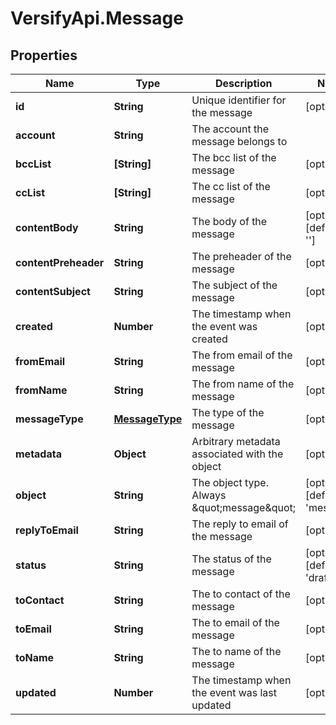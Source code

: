 # VersifyApi.Message

## Properties

Name | Type | Description | Notes
------------ | ------------- | ------------- | -------------
**id** | **String** | Unique identifier for the message | [optional] 
**account** | **String** | The account the message belongs to | 
**bccList** | **[String]** | The bcc list of the message | [optional] 
**ccList** | **[String]** | The cc list of the message | [optional] 
**contentBody** | **String** | The body of the message | [optional] [default to &#39;&#39;]
**contentPreheader** | **String** | The preheader of the message | [optional] 
**contentSubject** | **String** | The subject of the message | [optional] 
**created** | **Number** | The timestamp when the event was created | [optional] 
**fromEmail** | **String** | The from email of the message | [optional] 
**fromName** | **String** | The from name of the message | [optional] 
**messageType** | [**MessageType**](MessageType.md) | The type of the message | [optional] 
**metadata** | **Object** | Arbitrary metadata associated with the object | [optional] 
**object** | **String** | The object type. Always \&quot;message\&quot; | [optional] [default to &#39;message&#39;]
**replyToEmail** | **String** | The reply to email of the message | [optional] 
**status** | **String** | The status of the message | [optional] [default to &#39;draft&#39;]
**toContact** | **String** | The to contact of the message | [optional] 
**toEmail** | **String** | The to email of the message | [optional] 
**toName** | **String** | The to name of the message | [optional] 
**updated** | **Number** | The timestamp when the event was last updated | [optional] 


